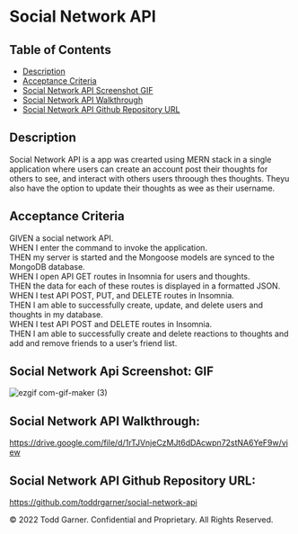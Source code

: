 # Social Network API



## Table of Contents

- [Description](#description)
- [Acceptance Criteria](#acceptance-criteria)
- [Social Network API Screenshot GIF](#social-network-api-screenshot-gif)
- [Social Network API Walkthrough](#social-network-api-walkthrough)
- [Social Network API Github Repository URL](#social-network-api-github-repository-url)
## Description

Social Network API is a app was crearted using MERN stack in a single application where users can create an account post their thoughts for others to see, and interact with others users throough thes thoughts. Theyu also have the option to update their thoughts as wee as their username.

## Acceptance Criteria

GIVEN a social network API.<br>
WHEN I enter the command to invoke the application.<br>
THEN my server is started and the Mongoose models are synced to the MongoDB database.<br>
WHEN I open API GET routes in Insomnia for users and thoughts.<br>
THEN the data for each of these routes is displayed in a formatted JSON.<br>
WHEN I test API POST, PUT, and DELETE routes in Insomnia.<br>
THEN I am able to successfully create, update, and delete users and thoughts in my database.<br>
WHEN I test API POST and DELETE routes in Insomnia.<br>
THEN I am able to successfully create and delete reactions to thoughts and add and remove friends to a user’s friend list.

## Social Network Api Screenshot: GIF

![ezgif com-gif-maker (3)](https://user-images.githubusercontent.com/110719370/200689629-d3ff7a4a-a5e4-4186-8cd3-c526e616c73a.gif)

## Social Network API Walkthrough:

https://drive.google.com/file/d/1rTJVnjeCzMJt6dDAcwpn72stNA6YeF9w/view

## Social Network API Github Repository URL:

https://github.com/toddrgarner/social-network-api

© 2022 Todd Garner. Confidential and Proprietary. All Rights Reserved.
